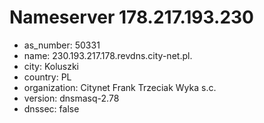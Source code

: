 # Nameserver 178.217.193.230

* as_number: 50331
* name: 230.193.217.178.revdns.city-net.pl.
* city: Koluszki
* country: PL
* organization: Citynet Frank Trzeciak Wyka s.c.
* version: dnsmasq-2.78
* dnssec: false
